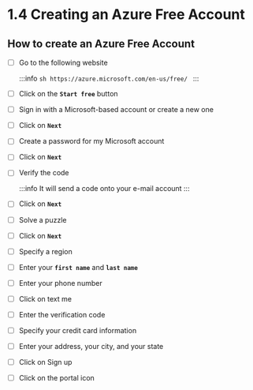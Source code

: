 # 1.4 Creating an Azure Free Account

## How to create an Azure Free Account

- [ ] Go to the following website<br/>

    :::info
        ```sh
        https://azure.microsoft.com/en-us/free/
        ```
    :::

- [ ] Click on the **`Start free`** button<br/>

- [ ] Sign in with a Microsoft-based account or create a new one<br/>

- [ ] Click on **`Next`**<br/>

- [ ] Create a password for my Microsoft account<br/>

- [ ] Click on **`Next`**<br/>

- [ ] Verify the code<br/>

    :::info
        It will send a code onto your e-mail account
    :::

- [ ] Click on **`Next`**<br/>

- [ ] Solve a puzzle<br/>

- [ ] Click on **`Next`**<br/>

- [ ] Specify a region<br/>

- [ ] Enter your **`first name`** and **`last name`**<br/>

- [ ] Enter your phone number<br/>

- [ ] Click on text me<br/>

- [ ] Enter the verification code<br/>

- [ ] Specify your credit card information<br/>

- [ ] Enter your address, your city, and your state<br/>

- [ ] Click on Sign up<br/>

- [ ] Click on the portal icon <br/>